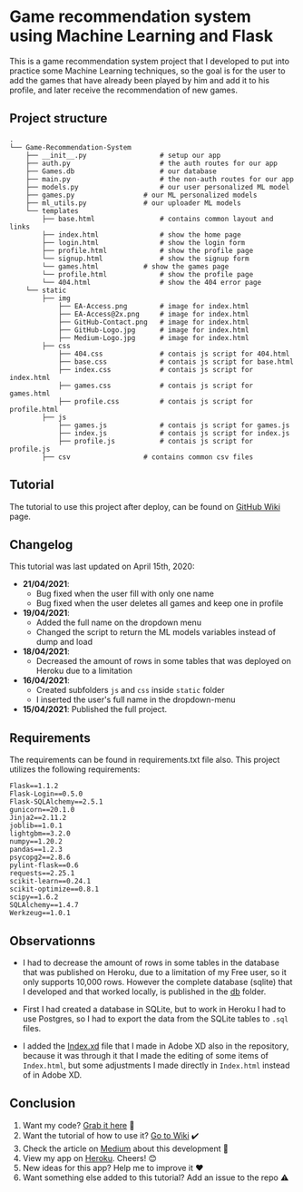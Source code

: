 # Game recommendation system using Machine Learning and Flask

This is a game recommendation system project that I developed to put into practice some Machine Learning techniques, so the goal is for the user to add the games that have already been played by him and add it to his profile, and later receive the recommendation of new games.

## Project structure
    .
    └── Game-Recommendation-System
        ├── __init__.py                  # setup our app
        ├── auth.py                      # the auth routes for our app
        ├── Games.db                     # our database
        ├── main.py                      # the non-auth routes for our app
        ├── models.py                    # our user personalized ML model
        ├──	games.py	             # our ML personalized models
        ├──	ml_utils.py	             # our uploader ML models
        └── templates
            ├── base.html                # contains common layout and links
            ├── index.html               # show the home page
            ├── login.html               # show the login form
            ├── profile.html             # show the profile page
            └── signup.html              # show the signup form
            └── games.html    	     # show the games page
            └── profile.html             # show the profile page
            └── 404.html                 # show the 404 error page
        └── static
            ├── img
                ├── EA-Access.png        # image for index.html
                ├── EA-Access@2x.png     # image for index.html
                ├── GitHub-Contact.png   # image for index.html
                ├── GitHub-Logo.jpg      # image for index.html
                ├── Medium-Logo.jpg      # image for index.html
            ├── css
                ├── 404.css              # contais js script for 404.html
                ├── base.css             # contais js script for base.html
                ├── index.css            # contais js script for index.html
                ├── games.css            # contais js script for games.html
                ├── profile.css          # contais js script for profile.html
            ├── js
                ├── games.js             # contais js script for games.js
                ├── index.js             # contais js script for index.js
                ├── profile.js           # contais js script for profile.js
            ├── csv       		     # contains common csv files
    
    

## Tutorial

The tutorial to use this project after deploy, can be found on [GitHub Wiki](https://github.com/guimatheus92/Game-Recommendation-System/wiki/Tutorial-on-how-to-get-a-recommendation "GitHub Wiki") page.

## Changelog

This tutorial was last updated on April 15th, 2020:

- **21/04/2021**:
	- Bug fixed when the user fill with only one name
	- Bug fixed when the user deletes all games and keep one in profile
- **19/04/2021**:
	- Added the full name on the dropdown menu
	- Changed the script to return the ML models variables instead of dump and load
- **18/04/2021**:
	- Decreased the amount of rows in some tables that was deployed on Heroku due to a limitation
- **16/04/2021**:
	- Created subfolders `js` and `css` inside `static` folder
	- I inserted the user's full name in the dropdown-menu
- **15/04/2021**: Published the full project.

## Requirements

The requirements can be found in requirements.txt file also.
This project utilizes the following requirements:

    Flask==1.1.2
    Flask-Login==0.5.0
    Flask-SQLAlchemy==2.5.1
    gunicorn==20.1.0
    Jinja2==2.11.2
    joblib==1.0.1
    lightgbm==3.2.0
    numpy==1.20.2
    pandas==1.2.3
    psycopg2==2.8.6
    pylint-flask==0.6
    requests==2.25.1
    scikit-learn==0.24.1
    scikit-optimize==0.8.1
    scipy==1.6.2
    SQLAlchemy==1.4.7
    Werkzeug==1.0.1

## Observationns

- I had to decrease the amount of rows in some tables in the database that was published on Heroku, due to a limitation of my Free user, so it only supports 10,000 rows. However the complete database (sqlite) that I developed and that worked locally, is published in the [db](https://github.com/guimatheus92/Game-Recommendation-System/tree/main/db "db") folder.

- First I had created a database in SQLite, but to work in Heroku I had to use Postgres, so I had to export the data from the SQLite tables to `.sql` files.

- I added the [Index.xd](https://github.com/guimatheus92/Game-Recommendation-System/tree/main/static "Index.xd") file that I made in Adobe XD also in the repository, because it was through it that I made the editing of some items of `Index.html`, but some adjustments I made directly in `Index.html` instead of in Adobe XD.

## Conclusion

1. Want my code? [Grab it here](http://https://github.com/guimatheus92/Game-Recommendation-System "Grab it here") 📎
2. Want the tutorial of how to use it? [Go to Wiki](https://github.com/guimatheus92/Game-Recommendation-System/wiki/Tutorial-on-how-to-get-a-recommendation "Go to here") ✔️
3. Check the article on [Medium](https://guimatheus92.medium.com/game-recommendation-system-using-machine-learning-and-flask-e0c2a3e0305b "Medium") about this development 📌
4. View my app on [Heroku](https://recommendation-game-system.herokuapp.com/ "Heroku"). Cheers! 😊
5. New ideas for this app? Help me to improve it ❤️
6. Want something else added to this tutorial? Add an issue to the repo ⚠️
